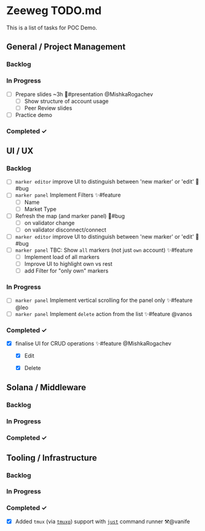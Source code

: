 # Zeeweg TODO.md

This is a list of tasks for POC Demo.

## General / Project Management

### Backlog

### In Progress
- [ ] Prepare slides ~3h 🤹#presentation @MishkaRogachev
  - [ ] Show structure of account usage
  - [ ] Peer Review slides
- [ ] Practice demo
 
### Completed ✓


## UI / UX

### Backlog
- [ ] `marker editor` improve UI to distinguish between 'new marker' or 'edit' 🐞#bug  
- [ ] `marker panel` Implement Filters ✨#feature  
  - [ ] Name  
  - [ ] Market Type  
- [ ] Refresh the map (and marker panel) 🐞#bug  
  - [ ] on validator change
  - [ ] on validator disconnect/connect
- [ ] `marker editor` improve UI to distinguish between 'new marker' or 'edit' 🐞#bug  
- [ ] `marker panel` TBC: Show `all` markers (not just `own` account) ✨#feature  
  - [ ] Implement load of all markers  
  - [ ] Improve UI to highlight own vs rest
  - [ ] add Filter for "only own" markers

### In Progress
- [ ] `marker panel` Implement vertical scrolling for the panel only ✨#feature @leo  
- [ ] `marker panel` Implement `delete` action from the list ✨#feature @vanos  

### Completed ✓
- [x] finalise UI for CRUD operations ✨#feature @MishkaRogachev  
  - [x] Edit  
  - [x] Delete  


## Solana / Middleware
### Backlog
### In Progress
### Completed ✓


## Tooling / Infrastructure
### Backlog
### In Progress
### Completed ✓
- [x] Added `tmux` (via [`tmuxp`](https://tmuxp.git-pull.com/index.html)) support with [`just`](https://github.com/casey/just) command runner ⚒️@vanife
